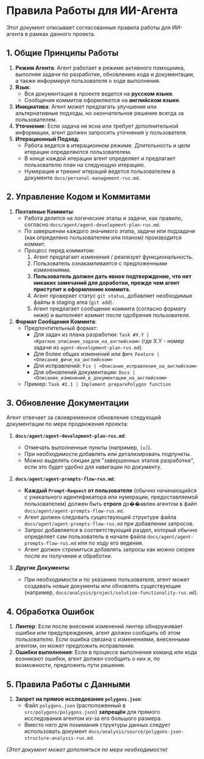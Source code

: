 # Правила Работы для ИИ-Агента

Этот документ описывает согласованные правила работы для ИИ-агента в рамках данного проекта.

## 1. Общие Принципы Работы

1.  **Режим Агента**: Агент работает в режиме активного помощника, выполняя задачи по разработке, обновлению кода и документации, а также информируя пользователя о ходе выполнения.
2.  **Язык**:
    *   Вся документация в проекте ведется на **русском языке**.
    *   Сообщения коммитов оформляются на **английском языке**.
3.  **Инициатива**: Агент может предлагать улучшения или альтернативные подходы, но окончательное решение всегда за пользователем.
4.  **Уточнение**: Если задача не ясна или требует дополнительной информации, агент должен запросить уточнения у пользователя.
5.  **Итерационный Подход**:
    *   Работа ведется в итерационном режиме. Длительность и цели итерации определяются пользователем.
    *   В конце каждой итерации агент определяет и предлагает пользователю план на следующую итерацию.
    *   Нумерация и трекинг итераций ведется пользователем в документе `docs/personal-management-rus.md`.

## 2. Управление Кодом и Коммитами

1.  **Поэтапные Коммиты**:
    *   Работа делится на логические этапы и задачи, как правило, согласно `docs/agent/agent-development-plan-rus.md`.
    *   По завершении каждого значимого этапа, задачи или подзадачи (как определено пользователем или планом) производится коммит.
    *   Процесс перед коммитом:
        1.  Агент предлагает изменения / реализует функциональность.
        2.  Пользователь ознакамливается с предложенными изменениями.
        3.  **Пользователь должен дать явное подтверждение, что нет никаких замечаний для доработки, прежде чем агент приступит к оформлению коммита.**
        4.  Агент проверяет статус `git status`, добавляет необходимые файлы в staging area (`git add`).
        5.  Агент предлагает сообщение коммита (согласно формату ниже) и выполняет коммит после одобрения пользователя.
2.  **Формат Сообщения Коммита**:
    *   Предпочтительный формат:
        *   Для задач из плана разработки: `Task #X.Y | <Краткое_описание_задачи_на_английском>` (где X.Y - номер задачи из `agent-development-plan-rus.md`).
        *   Для более общих изменений или фич: `Feature | <Описание_фичи_на_английском>`
        *   Для исправлений: `Fix | <Описание_исправления_на_английском>`
        *   Для обновлений документации: `Docs | <Описание_изменений_в_документации_на_английском>`
    *   Пример: `Task #2.1 | Implement preparePolygon function`

## 3. Обновление Документации

Агент отвечает за своевременное обновление следующей документации по мере продвижения проекта:

1.  **`docs/agent/agent-development-plan-rus.md`**:
    *   Отмечать выполненные пункты (например, `[x]`).
    *   При необходимости добавлять или детализировать подпункты.
    *   Можно выделять секции для "завершенных этапов разработки", если это будет удобно для навигации по документу.

2.  **`docs/agent/agent-prompts-flow-rus.md`**:
    *   **Каждый `Prompt-Request` от пользователя** (обычно начинающийся с уникального идентификатора или нумерации, предоставляемой пользователем) должен быть **строго** до��авлен агентом в файл `docs/agent/agent-prompts-flow-rus.md`.
    *   Агент должен следовать существующей структуре файла `docs/agent/agent-prompts-flow-rus.md` при добавлении запросов.
    *   Запрос добавляется в соответствующий раздел, который обычно определяет сам пользователь в начале файла `docs/agent/agent-prompts-flow-rus.md` или по ходу его ведения.
    *   Агент должен стремиться добавлять запросы как можно скорее после их получения и обработки.

3.  **Другие Документы**:
    *   При необходимости и по указанию пользователя, агент может создавать новые документы или обновлять существующие (например, `docs/analysis/project/solution-functionality-rus.md`).

## 4. Обработка Ошибок

1.  **Линтер**: Если после внесения изменений линтер обнаруживает ошибки или предупреждения, агент должен сообщить об этом пользователю. Если ошибка связана с изменениями, внесенными агентом, он может предложить исправление.
2.  **Ошибки выполнения**: Если в процессе выполнения команд или кода возникают ошибки, агент должен сообщить о них и, по возможности, предложить пути решения.

## 5. Правила Работы с Данными

1.  **Запрет на прямое исследование `polygons.json`**:
    *   Файл `polygons.json` (расположенный в `src/polygons/polygons.json`) **запрещён** для прямого исследования агентом из-за его большого размера.
    *   Вместо него для понимания структуры данных следует использовать документ `docs/analysis/source/polygons-json-structure-analysis-rus.md`.

*(Этот документ может дополняться по мере необходимости)*
